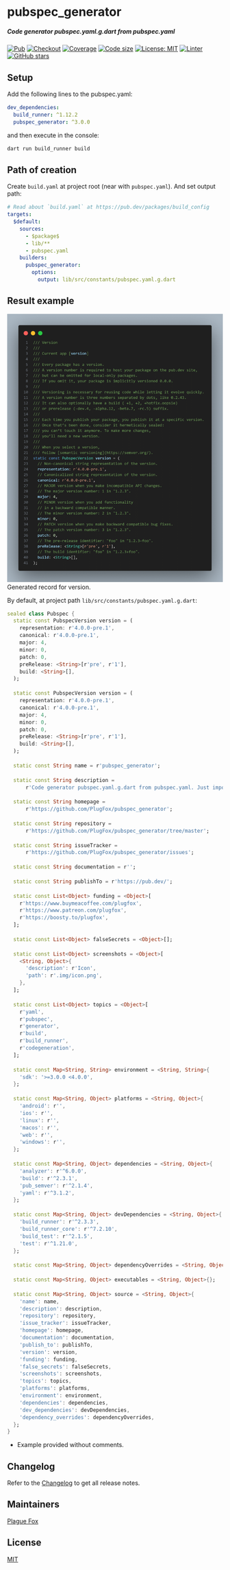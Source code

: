 # pubspec_generator

##### Code generator pubspec.yaml.g.dart from pubspec.yaml

[![Pub](https://img.shields.io/pub/v/pubspec_generator.svg)](https://pub.dev/packages/pubspec_generator)
[![Checkout](https://github.com/PlugFox/pubspec_generator/actions/workflows/checkout.yml/badge.svg)](https://github.com/PlugFox/pubspec_generator/actions/workflows/checkout.yml)
[![Coverage](https://codecov.io/gh/PlugFox/pubspec_generator/branch/master/graph/badge.svg)](https://codecov.io/gh/PlugFox/pubspec_generator)
[![Code size](https://img.shields.io/github/languages/code-size/plugfox/pubspec_generator?logo=github&logoColor=white)](https://github.com/plugfox/pubspec_generator)
[![License: MIT](https://img.shields.io/badge/license-MIT-purple.svg)](https://opensource.org/licenses/MIT)
[![Linter](https://img.shields.io/badge/style-linter-40c4ff.svg)](https://pub.dev/packages/linter)
[![GitHub stars](https://img.shields.io/github/stars/plugfox/pubspec_generator?style=social)](https://github.com/plugfox/pubspec_generator/)

<!--
[![Coverage](https://codecov.io/gh/PlugFox/pubspec_generator/branch/master/graph/badge.svg)](https://codecov.io/gh/PlugFox/pubspec_generator)
-->

## Setup

Add the following lines to the pubspec.yaml:

```yaml
dev_dependencies:
  build_runner: ^1.12.2
  pubspec_generator: ^3.0.0
```

and then execute in the console:

```bash
dart run build_runner build
```

## Path of creation

Create `build.yaml` at project root (near with `pubspec.yaml`).
And set output path:

```yaml
# Read about `build.yaml` at https://pub.dev/packages/build_config
targets:
  $default:
    sources:
      - $package$
      - lib/**
      - pubspec.yaml
    builders:
      pubspec_generator:
        options:
          output: lib/src/constants/pubspec.yaml.g.dart
```

## Result example

![](version.png)
Generated record for version.

By default, at project path `lib/src/constants/pubspec.yaml.g.dart`:

```dart
sealed class Pubspec {
  static const PubspecVersion version = (
    representation: r'4.0.0-pre.1',
    canonical: r'4.0.0-pre.1',
    major: 4,
    minor: 0,
    patch: 0,
    preRelease: <String>[r'pre', r'1'],
    build: <String>[],
  );

  static const PubspecVersion version = (
    representation: r'4.0.0-pre.1',
    canonical: r'4.0.0-pre.1',
    major: 4,
    minor: 0,
    patch: 0,
    preRelease: <String>[r'pre', r'1'],
    build: <String>[],
  );

  static const String name = r'pubspec_generator';

  static const String description =
      r'Code generator pubspec.yaml.g.dart from pubspec.yaml. Just import `pubspec_generator` and then run `dart run build_runner build`';

  static const String homepage =
      r'https://github.com/PlugFox/pubspec_generator';

  static const String repository =
      r'https://github.com/PlugFox/pubspec_generator/tree/master';

  static const String issueTracker =
      r'https://github.com/PlugFox/pubspec_generator/issues';

  static const String documentation = r'';

  static const String publishTo = r'https://pub.dev/';

  static const List<Object> funding = <Object>[
    r'https://www.buymeacoffee.com/plugfox',
    r'https://www.patreon.com/plugfox',
    r'https://boosty.to/plugfox',
  ];

  static const List<Object> falseSecrets = <Object>[];

  static const List<Object> screenshots = <Object>[
    <String, Object>{
      'description': r'Icon',
      'path': r'.img/icon.png',
    },
  ];

  static const List<Object> topics = <Object>[
    r'yaml',
    r'pubspec',
    r'generator',
    r'build',
    r'build_runner',
    r'codegeneration',
  ];

  static const Map<String, String> environment = <String, String>{
    'sdk': '>=3.0.0 <4.0.0',
  };

  static const Map<String, Object> platforms = <String, Object>{
    'android': r'',
    'ios': r'',
    'linux': r'',
    'macos': r'',
    'web': r'',
    'windows': r'',
  };

  static const Map<String, Object> dependencies = <String, Object>{
    'analyzer': r'^6.0.0',
    'build': r'^2.3.1',
    'pub_semver': r'^2.1.4',
    'yaml': r'^3.1.2',
  };

  static const Map<String, Object> devDependencies = <String, Object>{
    'build_runner': r'^2.3.3',
    'build_runner_core': r'^7.2.10',
    'build_test': r'^2.1.5',
    'test': r'^1.21.0',
  };

  static const Map<String, Object> dependencyOverrides = <String, Object>{};

  static const Map<String, Object> executables = <String, Object>{};

  static const Map<String, Object> source = <String, Object>{
    'name': name,
    'description': description,
    'repository': repository,
    'issue_tracker': issueTracker,
    'homepage': homepage,
    'documentation': documentation,
    'publish_to': publishTo,
    'version': version,
    'funding': funding,
    'false_secrets': falseSecrets,
    'screenshots': screenshots,
    'topics': topics,
    'platforms': platforms,
    'environment': environment,
    'dependencies': dependencies,
    'dev_dependencies': devDependencies,
    'dependency_overrides': dependencyOverrides,
  };
}
```

- Example provided without comments.

## Changelog

Refer to the [Changelog](https://github.com/plugfox/pubspec_generator/blob/master/CHANGELOG.md) to get all release notes.

## Maintainers

[Plague Fox](https://plugfox.dev)

## License

[MIT](https://github.com/plugfox/pubspec_generator/blob/master/LICENSE)
